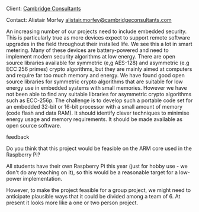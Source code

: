 Client: [Cambridge Consultants](Cambridge_Consultants "wikilink")

Contact: Alistair Morfey <alistair.morfey@cambridgeconsultants.com>

An increasing number of our projects need to include embedded security.
This is particularly true as more devices expect to support remote
software upgrades in the field throughout their installed life. We see
this a lot in smart metering. Many of these devices are battery-powered
and need to implement modern security algorithms at low energy. There
are open source libraries available for symmetric (e,g AES-128) and
asymmetric (e.g ECC 256 primes) crypto algorithms, but they are mainly
aimed at computers and require far too much memory and energy. We have
found good open source libraries for symmetric crypto algorithms that
are suitable for low energy use in embedded systems with small memories.
However we have not been able to find any suitable libraries for
asymmetric crypto algorithms such as ECC-256p. The challenge is to
develop such a portable code set for an embedded 32-bit or 16-bit
processor with a small amount of memory (code flash and data RAM). It
should identify clever techniques to minimise energy usage and memory
requirements. It should be made available as open source software.

feedback

Do you think that this project would be feasible on the ARM core used in
the Raspberry Pi?

All students have their own Raspberry Pi this year (just for hobby use -
we don't do any teaching on it), so this would be a reasonable target
for a low-power implementation.

However, to make the project feasible for a group project, we might need
to anticipate plausible ways that it could be divided among a team of 6.
At present it looks more like a one or two person project.